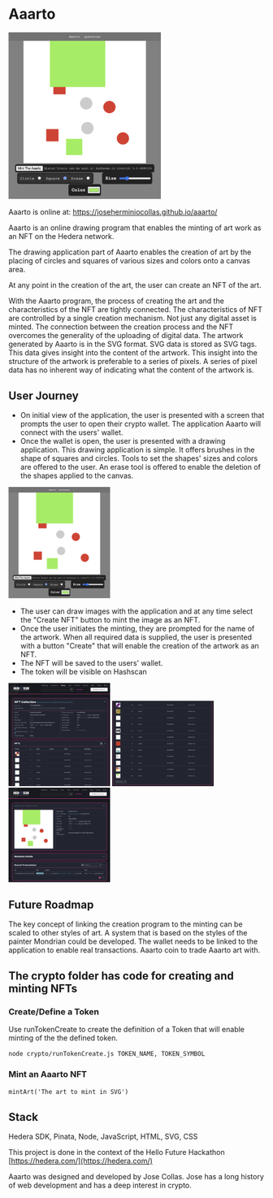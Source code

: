 # Aaarto

<img src="art/aaarto_screen_4.png" width="300" />

Aaarto is online at:
<a href="https://joseherminiocollas.github.io/aaarto/" target="new">https://joseherminiocollas.github.io/aaarto/<a>

Aaarto is an online drawing program that enables the minting of art work as an NFT on the Hedera network. 

The drawing application part of Aaarto enables the creation of art by the placing of circles and squares of various sizes and colors onto a canvas area. 

At any point in the creation of the art, the user can create an NFT of the art.

With the Aaarto program, the process of creating the art and the characteristics of the NFT are tightly connected. The characteristics of NFT are controlled by a single creation mechanism. Not just any digital asset is minted. The connection between the creation process and the NFT overcomes the generality of the uploading of digital data. The artwork generated by Aaarto is in the SVG format. SVG data is stored as SVG tags. This data gives insight into the content of the artwork. This insight into the structure of the artwork is preferable to a series of pixels. A series of pixel data has no inherent way of indicating what the content of the artwork is.   

## User Journey

- On initial view of the application, the user is presented with a screen that prompts the user to open their crypto wallet. The application Aaarto will connect with the users' wallet.
- Once the wallet is open, the user is presented with a drawing application. This drawing application is simple. It offers brushes in the shape of squares and circles. Tools to set the shapes' sizes and colors are offered to the user. An erase tool is offered to enable the deletion of the shapes applied to the canvas.
<img src="art/aaarto_screen_4.png" width="200" />

- The user can draw images with the application and at any time select the "Create NFT" button to mint the image as an NFT.
- Once the user initiates the minting, they are prompted for the name of the artwork. When all required data is supplied, the user is presented with a button "Create" that will enable the creation of the artwork as an NFT.
- The NFT will be saved to the users' wallet.
- The token will be visible on Hashscan
<img src="art/aaarto_screen_2.png" width="200" />
<img src="art/aaarto_screen_1.png" width="200" />
<img src="art/aaarto_screen_3.png" width="200" />

## Future Roadmap

The key concept of linking the creation program to the minting can be scaled to other styles of art. A system that is based on the styles of the painter Mondrian could be developed. The wallet needs to be linked to the application to enable real transactions. Aaarto coin to trade Aaarto art with.

## The crypto folder has code for creating and minting NFTs

### Create/Define a Token

Use runTokenCreate to create the definition of a Token that will enable minting of the the defined token.

```
node crypto/runTokenCreate.js TOKEN_NAME, TOKEN_SYMBOL
```

### Mint an Aaarto NFT
```
mintArt('The art to mint in SVG')
```
 	
## Stack
Hedera SDK, Pinata, Node, JavaScript, HTML, SVG, CSS

This project is done in the context of the Hello Future Hackathon [https://hedera.com/](https://hedera.com/)

Aaarto was designed and developed by Jose Collas. Jose has a long history of web development and has a deep interest in crypto.
